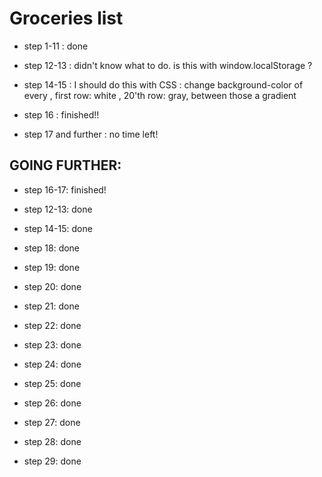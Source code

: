 Groceries list
==============

- step 1-11 : done

- step 12-13 : didn't know what to do. is this with window.localStorage ?

- step 14-15 : I should do this with CSS : change background-color of every <tr>, first row: white , 20'th row: gray, between those a gradient

- step 16 : finished!!

- step 17 and further : no time left!

## GOING FURTHER:

- step 16-17: finished!

- step 12-13: done

- step 14-15: done

- step 18: done

- step 19: done

- step 20: done

- step 21: done

- step 22: done

- step 23: done

- step 24: done

- step 25: done

- step 26: done

- step 27: done

- step 28: done

- step 29: done
